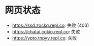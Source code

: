 # 网页状态
- https://ssd.zockq.repl.co: 失败 (403)
- https://chatai.cokio.repl.co: 失败
- https://ypto.tnpyv.repl.co: 失败
